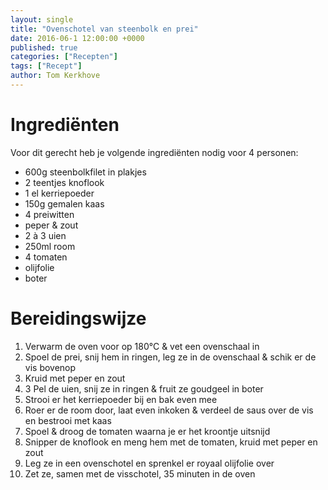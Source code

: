 ```yaml
---
layout: single
title: "Ovenschotel van steenbolk en prei"
date: 2016-06-1 12:00:00 +0000
published: true
categories: ["Recepten"]
tags: ["Recept"]
author: Tom Kerkhove
---
```


# Ingrediënten
Voor dit gerecht heb je volgende ingrediënten nodig voor 4 personen:

- 600g steenbolkfilet in plakjes
- 2 teentjes knoflook
- 1 el kerriepoeder
- 150g gemalen kaas
- 4 preiwitten
- peper & zout
- 2 à 3 uien
- 250ml room
- 4 tomaten
- olijfolie
- boter

# Bereidingswijze

1. Verwarm de oven voor op 180°C & vet een ovenschaal in
2. Spoel de prei, snij hem in ringen, leg ze in de ovenschaal & schik er de vis bovenop
3. Kruid met peper en zout
4. 3 Pel de uien, snij ze in ringen & fruit ze goudgeel in boter
5. Strooi er het kerriepoeder bij en bak even mee
6. Roer er de room door, laat even inkoken & verdeel de saus over de vis en bestrooi met kaas
7. Spoel & droog de tomaten waarna je er het kroontje uitsnijd
8. Snipper de knoflook en meng hem met de tomaten, kruid met peper en zout
9. Leg ze in een ovenschotel en sprenkel er royaal olijfolie over
10. Zet ze, samen met de visschotel, 35 minuten in de oven